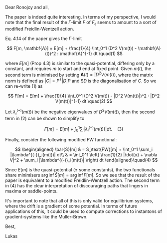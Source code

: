 Dear Ronojoy and all,

The paper is indeed quite interesting. In terms of my perspective, I would note that the final result of the $\Gamma$-limit $F$ of $F_\epsilon$ seems to amount to a sort of modified Freidlin-Wentzell action.

Eq. 4.14 of the paper gives the $\Gamma$-limit

$$
F[m, \mathbf{A}] = E[m] + \frac{1}{4} \int_0^1 (D^2 V(m(t)) - \mathbf{A}(t))^2 : \mathbf{A}^{-1} dt \quad(1)
$$

where $E[m]$ (Prop 4.3) is similar to the quasi-potential, differing only by a constant, and requires $m$ to start and end at fixed point. Given $m(t)$, the second term is minimised by setting $\mathbf{A}(t) = |D^2 V(m(t))$, where the matrix norm is defined as $|C| = P^T |D| P$ and $$D$ is the diagonalisation of $C$. So we can re-write (1) as

$$
F[m] = E[m] + \frac{1}{4} \int_0^1 (D^2 V(m(t)) - |D^2 V(m(t))|)^2 : |D^2 V(m(t))|^{-1} dt \quad(2)
$$

Let $\lambda^{(-)}_i(m(t))$ be the negative eigenvalues of $D^2 V(m(t))$, then the second term in (2) can be shown to simplify to

$$
F[m] = E[m] + \int_0^1 \sum_i |\lambda^{(-)}_i(m(t))| dt. \quad(3)
$$

Finally, consider the following modified FW functional:

$$
\begin{aligned}
\bar{S}[m] & = S_\text{FW}[m] + \int_0^1 \sum_i |\lambda^{(-)}_i(m(t))| dt\\
& = \int_0^1 \left( \frac{1}{2} |\dot{x} + \nabla V|^2 + \sum_i |\lambda^{(-)}_i(m(t))| \right) dt
\end{aligned}\quad(4)
$$

Since $E[m]$ is the quasi-potential ($\pm$ some constants), the two functionals share minimisers $\arg \inf \bar{S}[m] = \arg \inf F[m]$. So we see that the result of the paper is equivalent to a modified Freidlin-Wentzell action. The second term in (4) has the clear interpretation of discouraging paths that lingers in maxima or saddle-points.

It's important to note that all of this is only valid for equilibrium systems, where the drift is a gradient of some potential. In terms of future applications of this, it could be used to compute corrections to instantons of gradient-systems like the Muller-Brown.

Best,

Lukas
<!--stackedit_data:
eyJoaXN0b3J5IjpbLTk0NDcyNzU3Ml19
-->